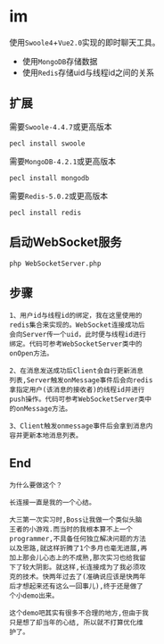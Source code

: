 im
========

使用`Swoole4`+`Vue2.0`实现的即时聊天工具。

* 使用`MongoDB`存储数据
* 使用`Redis`存储uid与线程id之间的关系

   
扩展
---- 
需要`Swoole-4.4.7`或更高版本

    pecl install swoole
   
需要`MongoDB-4.2.1`或更高版本

    pecl install mongodb
    
需要`Redis-5.0.2`或更高版本

    pecl install redis
    
启动WebSocket服务
---- 
    php WebSocketServer.php
    
步骤
---
    1、用户id与线程id的绑定，我在这里使用的
    redis集合来实现的。WebSocket连接成功后
    会向Server传一个uid，此时便与线程id进行
    绑定。代码可参考WebSocketServer类中的
    onOpen方法。
    
    2、在消息发送成功后Client会自行更新消息
    列表,Server触发onMessage事件后会向redis
    拿指定用户(该消息的接收者)的线程id并进行
    push操作。代码可参考WebSocketServer类中
    的onMessage方法。
    
    3、Client触发onmessage事件后会拿到消息内
    容并更新本地消息列表。
    
End
--- 
    为什么要做这个？
    
    长连接一直是我的一个心结。
    
    大三第一次实习时,Boss让我做一个类似头脑
    王者的小游戏.而当时的我根本算不上一个
    programmer,不具备任何独立解决问题的方法
    以及思路,就这样折腾了1个多月也毫无进展,再
    加上那会儿心态上的不成熟,那次实习也给我留
    下了较大阴影。就这样,长连接成为了我必须攻
    克的技术。快两年过去了(准确说应该是快两年
    后才想起来还有这么一回事儿),终于还是做了
    个小demo出来。
    
    这个demo吧其实有很多不合理的地方,但由于我
    只是想了却当年的心结, 所以就不打算优化维
    护了。
 
    
   
